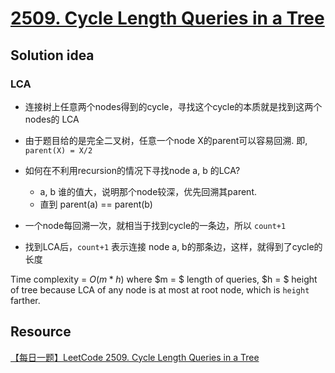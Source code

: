 # [2509. Cycle Length Queries in a Tree](https://leetcode.com/problems/cycle-length-queries-in-a-tree/description/)

## Solution idea

### LCA

* 连接树上任意两个nodes得到的cycle，寻找这个cycle的本质就是找到这两个nodes的 LCA

* 由于题目给的是完全二叉树，任意一个node X的parent可以容易回溯. 即, `parent(X) = X/2`

* 如何在不利用recursion的情况下寻找node a, b 的LCA?
    * a, b 谁的值大，说明那个node较深，优先回溯其parent.
    * 直到 parent(a) == parent(b)

* 一个node每回溯一次，就相当于找到cycle的一条边，所以 `count+1`

* 找到LCA后，`count+1` 表示连接 node a, b的那条边，这样，就得到了cycle的长度

Time complexity = $O(m*h)$ where $m = $ length of queries, $h = $ height of tree because LCA of any node is at most at root node, which is `height` farther. 

## Resource
[【每日一题】LeetCode 2509. Cycle Length Queries in a Tree](https://www.youtube.com/watch?v=PMKr2PKmyUY&ab_channel=HuifengGuan)